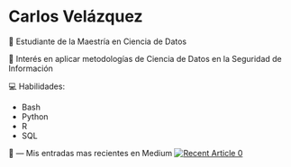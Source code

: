 # Carlos Velázquez
🌱 Estudiante de la Maestría en Ciencia de Datos

:floppy_disk: Interés en aplicar metodologías de Ciencia de Datos en la Seguridad de Información

:computer: Habilidades:
* Bash
* Python
* R
* SQL


:closed_book: — Mis entradas mas recientes en Medium 
<a target="_blank" href="https://github-readme-medium-recent-article.vercel.app/medium/@carlos_vzlqz/0"><img src="https://github-readme-medium-recent-article.vercel.app/medium/@carlos_vzlqz/0" alt="Recent Article 0"> 


<!--
**carlosvelv/carlosvelv** is a ✨ _special_ ✨ repository because its `README.md` (this file) appears on your GitHub profile.

Here are some ideas to get you started:

- 🔭 I’m currently working on ...
- 🌱 I’m currently learning ...
- 👯 I’m looking to collaborate on ...
- 🤔 I’m looking for help with ...
- 💬 Ask me about ...
- 📫 How to reach me: ...
- 😄 Pronouns: ...
- ⚡ Fun fact: ...
-->
